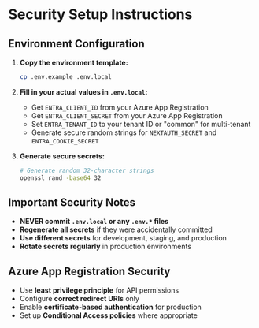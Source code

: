 # Security Setup Instructions

## Environment Configuration

1. **Copy the environment template:**
   ```bash
   cp .env.example .env.local
   ```

2. **Fill in your actual values in `.env.local`:**
   - Get `ENTRA_CLIENT_ID` from your Azure App Registration
   - Get `ENTRA_CLIENT_SECRET` from your Azure App Registration  
   - Set `ENTRA_TENANT_ID` to your tenant ID or "common" for multi-tenant
   - Generate secure random strings for `NEXTAUTH_SECRET` and `ENTRA_COOKIE_SECRET`

3. **Generate secure secrets:**
   ```bash
   # Generate random 32-character strings
   openssl rand -base64 32
   ```

## Important Security Notes

- **NEVER commit `.env.local` or any `.env.*` files**
- **Regenerate all secrets** if they were accidentally committed
- **Use different secrets** for development, staging, and production
- **Rotate secrets regularly** in production environments

## Azure App Registration Security

- Use **least privilege principle** for API permissions
- Configure **correct redirect URIs** only
- Enable **certificate-based authentication** for production
- Set up **Conditional Access policies** where appropriate